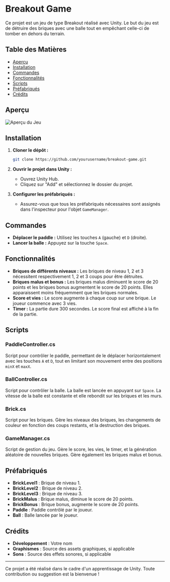 # Breakout Game

Ce projet est un jeu de type Breakout réalisé avec Unity. Le but du jeu est de détruire des briques avec une balle tout en empêchant celle-ci de tomber en dehors du terrain.

## Table des Matières

- [Aperçu](#aperçu)
- [Installation](#installation)
- [Commandes](#commandes)
- [Fonctionnalités](#fonctionnalités)
- [Scripts](#scripts)
- [Préfabriqués](#préfabriqués)
- [Crédits](#crédits)

## Aperçu

![Aperçu du Jeu](Image.heic)

## Installation

1. **Cloner le dépôt :**
    ```sh
    git clone https://github.com/yourusername/breakout-game.git
    ```
2. **Ouvrir le projet dans Unity :**
    - Ouvrez Unity Hub.
    - Cliquez sur "Add" et sélectionnez le dossier du projet.

3. **Configurer les préfabriqués :**
    - Assurez-vous que tous les préfabriqués nécessaires sont assignés dans l'inspecteur pour l'objet `GameManager`.

## Commandes

- **Déplacer le paddle :** Utilisez les touches `A` (gauche) et `D` (droite).
- **Lancer la balle :** Appuyez sur la touche `Space`.

## Fonctionnalités

- **Briques de différents niveaux :** Les briques de niveau 1, 2 et 3 nécessitent respectivement 1, 2 et 3 coups pour être détruites.
- **Briques malus et bonus :** Les briques malus diminuent le score de 20 points et les briques bonus augmentent le score de 20 points. Elles apparaissent moins fréquemment que les briques normales.
- **Score et vies :** Le score augmente à chaque coup sur une brique. Le joueur commence avec 3 vies.
- **Timer :** La partie dure 300 secondes. Le score final est affiché à la fin de la partie.

## Scripts

### PaddleController.cs

Script pour contrôler le paddle, permettant de le déplacer horizontalement avec les touches `A` et `D`, tout en limitant son mouvement entre des positions `minX` et `maxX`.

### BallController.cs

Script pour contrôler la balle. La balle est lancée en appuyant sur `Space`. La vitesse de la balle est constante et elle rebondit sur les briques et les murs.

### Brick.cs

Script pour les briques. Gère les niveaux des briques, les changements de couleur en fonction des coups restants, et la destruction des briques.

### GameManager.cs

Script de gestion du jeu. Gère le score, les vies, le timer, et la génération aléatoire de nouvelles briques. Gère également les briques malus et bonus.

## Préfabriqués

- **BrickLevel1** : Brique de niveau 1.
- **BrickLevel2** : Brique de niveau 2.
- **BrickLevel3** : Brique de niveau 3.
- **BrickMalus** : Brique malus, diminue le score de 20 points.
- **BrickBonus** : Brique bonus, augmente le score de 20 points.
- **Paddle** : Paddle contrôlé par le joueur.
- **Ball** : Balle lancée par le joueur.

## Crédits

- **Développement** : Votre nom
- **Graphismes** : Source des assets graphiques, si applicable
- **Sons** : Source des effets sonores, si applicable

---

Ce projet a été réalisé dans le cadre d'un apprentissage de Unity. Toute contribution ou suggestion est la bienvenue !
